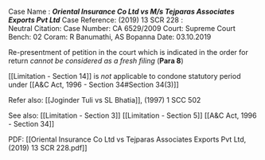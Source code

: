 Case Name : ***Oriental Insurance Co Ltd vs M/s Tejparas Associates Exports Pvt Ltd***
Case Reference: (2019) 13 SCR 228 :  
Neutral Citation:
Case Number: CA 6529/2009
Court: Supreme Court
Bench: 02
Coram: R Banumathi, AS Bopanna
Date: 03.10.2019

Re-presentment of petition in the court which is indicated in the order for return *cannot be considered as a fresh filing* (**Para 8**)

[[Limitation - Section 14]] is *not* applicable to condone statutory period under [[A&C Act, 1996 - Section 34#Section 34(3)]]

Refer also:
[[Joginder Tuli vs SL Bhatia]], (1997) 1 SCC 502

See also:
[[Limitation - Section 3]]
[[Limitation - Section 5]] 
[[A&C Act, 1996 - Section 34]]

PDF:
[[Oriental Insurance Co Ltd vs Tejparas Associates Exports Pvt Ltd, (2019) 13 SCR 228.pdf]]